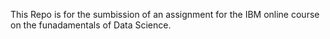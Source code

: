 This Repo is for the sumbission of an assignment for the IBM online course on the funadamentals of Data Science. 
